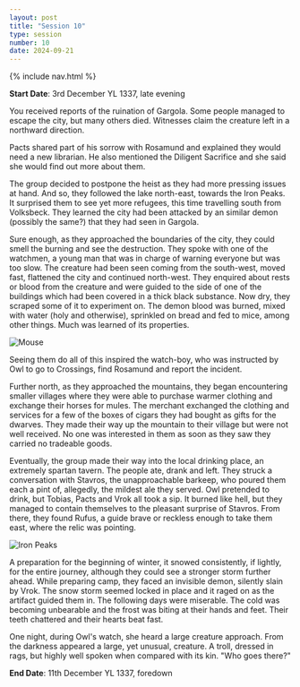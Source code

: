 ```yaml
---
layout: post
title: "Session 10"
type: session
number: 10
date: 2024-09-21
---
```


{% include nav.html %}

**Start Date**: 3rd December YL 1337, late evening

You received reports of the ruination of Gargola. Some people managed to escape the city, but many others died. Witnesses claim the creature left in a northward direction.

Pacts shared part of his sorrow with Rosamund and explained they would need a new librarian. He also mentioned the Diligent Sacrifice and she said she would find out more about them.

The group decided to postpone the heist as they had more pressing issues at hand. And so, they followed the lake north-east, towards the Iron Peaks. It surprised them to see yet more refugees, this time travelling south from Volksbeck. They learned the city had been attacked by an similar demon (possibly the same?) that they had seen in Gargola.

Sure enough, as they approached the boundaries of the city, they could smell the burning and see the destruction. They spoke with one of the watchmen, a young man that was in charge of warning everyone but was too slow. The creature had been seen coming from the south-west, moved fast, flattened the city and continued north-west. They enquired about rests or blood from the creature and were guided to the side of one of the buildings which had been covered in a thick black substance. Now dry, they scraped some of it to experiment on. The demon blood was burned, mixed with water (holy and otherwise), sprinkled on bread and fed to mice, among other things. Much was learned of its properties.

![Mouse](/session-reports/assets/images/art/mouse.jpg)

Seeing them do all of this inspired the watch-boy, who was instructed by Owl to go to Crossings, find Rosamund and report the incident.

Further north, as they approached the mountains, they began encountering smaller villages where they were able to purchase warmer clothing and exchange their horses for mules. The merchant exchanged the clothing and services for a few of the boxes of cigars they had bought as gifts for the dwarves. They made their way up the mountain to their village but were not well received. No one was interested in them as soon as they saw they carried no tradeable goods.

Eventually, the group made their way into the local drinking place, an extremely spartan tavern. The people ate, drank and left. They struck a conversation with Stavros, the unapproachable barkeep, who poured them each a pint of, allegedly, the mildest ale they served. Owl pretended to drink, but Tobias, Pacts and Vrok all took a sip. It burned like hell, but they managed to contain themselves to the pleasant surprise of Stavros. From there, they found Rufus, a guide brave or reckless enough to take them east, where the relic was pointing.

![Iron Peaks](/session-reports/assets/images/art/iron-peaks.jpg)

A preparation for the beginning of winter, it snowed consistently, if lightly, for the entire journey, although they could see a stronger storm further ahead. While preparing camp, they faced an invisible demon, silently slain by Vrok. The snow storm seemed locked in place and it raged on as the artifact guided them in. The following days were miserable. The cold was becoming unbearable and the frost was biting at their hands and feet. Their teeth chattered and their hearts beat fast. 

One night, during Owl's watch, she heard a large creature approach. From the darkness appeared a large, yet unusual, creature. A troll, dressed in rags, but highly well spoken when compared with its kin. "Who goes there?"

**End Date**: 11th December YL 1337, foredown